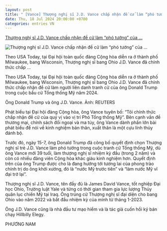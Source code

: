 ```yaml
---
layout: post
title: " [Vance] Thượng nghị sĩ J.D. Vance chấp nhận đề cử làm “phó tướng” của ..."
date: Thu, 18 Jul 2024 20:00:00 +0700
categories: entries VN
---
```

[Thượng nghị sĩ J.D. Vance chấp nhận đề cử làm “phó tướng” của ...](https://www.sggp.org.vn/thuong-nghi-si-jd-vance-chap-nhan-de-cu-lam-pho-tuong-cua-ong-trump-post749929.html)

![Thượng nghị sĩ J.D. Vance chấp nhận đề cử làm “phó tướng” của ...](https://image.sggp.org.vn/1200x630/Uploaded/2024/cqjwqqjwp/2024_07_18/1-1834.jpg.webp)

Theo USA Today, tại Đại hội toàn quốc đảng Cộng hòa diễn ra ở thành phố Milwaukee, bang Wisconsin, Thượng nghị sĩ bang Ohio J.D. Vance đã chính thức chấp ...

Theo USA Today, tại Đại hội toàn quốc đảng Cộng hòa diễn ra ở thành phố Milwaukee, bang Wisconsin, Thượng nghị sĩ bang Ohio J.D. Vance đã chính thức chấp nhận đề cử làm người liên danh tranh cử của ông Donald Trump trong cuộc bầu cử Tổng thống Mỹ năm 2024.

Ông Donald Trump và ông J.D. Vance. Ảnh: REUTERS

Phát biểu tại Đại hội đảng Cộng hòa, ông Vance tuyên bố: “Tôi chính thức chấp nhận đề cử của quý vị vào vị trí Phó Tổng thống Mỹ”. Bên cạnh vấn đề thương mại, chính sách đối ngoại và ma túy, ông Vance dành phần lớn bài phát biểu để nói về kinh nghiệm bản thân, xuất thân là một cựu lính thủy đánh bộ.

Trước đó, ngày 15-7, ông Donald Trump đã công bố quyết định chọn Thượng nghị sĩ trẻ J.D. Vance làm phó tướng trong cuộc tranh cử Tổng thống Mỹ, dù ông Vance mới 39 tuổi, làm thượng nghị sĩ nhiệm kỳ đầu (trong 2 năm) và còn có nhiều đảng viên Cộng hòa khác giàu kinh nghiệm hơn. Quyết định trên của ông Trump được cho là đang hướng tới tương lai của phong trào chính trị do ông khởi xướng, đó là “nước Mỹ trước tiên” và “làm nước Mỹ vĩ đại trở lại”.



Thượng nghị sĩ J.D. Vance, tên đầy đủ là James David Vance, tốt nghiệp Đại học Ohio, Trường luật Yale và từng có thời gian tham gia lực lượng Thủy quân lục chiến Mỹ tại Iraq. Ông trúng cử Thượng nghị sĩ đại diện cho bang Ohio vào năm 2022 và bắt đầu nhiệm kỳ của mình từ tháng 1-2023.

Ông J.D. Vance cũng là nhà đầu tư mạo hiểm và là tác giả cuốn hồi ký bán chạy Hillbilly Elegy.

PHƯƠNG NAM

